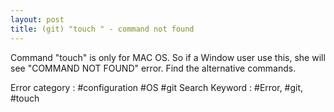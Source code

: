 ```yaml
---
layout: post
title: (git) "touch " - command not found
---
```


Command "touch" is only for MAC OS.
So if a Window user use this, she will see "COMMAND NOT FOUND" error.
Find the alternative commands.


Error category : #configuration #OS #git
Search Keyword : #Error, #git, #touch
